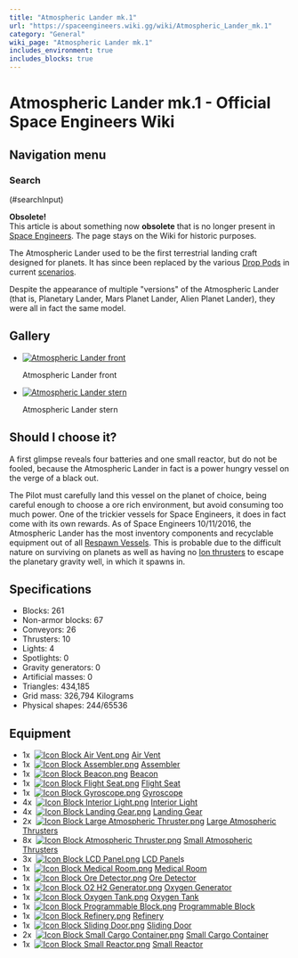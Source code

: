 ```yaml
---
title: "Atmospheric Lander mk.1"
url: "https://spaceengineers.wiki.gg/wiki/Atmospheric_Lander_mk.1"
category: "General"
wiki_page: "Atmospheric Lander mk.1"
includes_environment: true
includes_blocks: true
---
```


# Atmospheric Lander mk.1 - Official Space Engineers Wiki

## Navigation menu

### Search

(#searchInput)

**Obsolete!**  
This article is about something now **obsolete** that is no longer present in [Space Engineers](https://spaceengineers.wiki.gg/wiki/Space_Engineers "Space Engineers"). The page stays on the Wiki for historic purposes.

The Atmospheric Lander used to be the first terrestrial landing craft designed for planets. It has since been replaced by the various [Drop Pods](https://spaceengineers.wiki.gg/wiki/Drop_Pods "Drop Pods") in current [scenarios](https://spaceengineers.wiki.gg/wiki/Scenario "Scenario").

Despite the appearance of multiple "versions" of the Atmospheric Lander (that is, Planetary Lander, Mars Planet Lander, Alien Planet Lander), they were all in fact the same model.

## Gallery

*   [![Atmospheric Lander front](https://spaceengineers.wiki.gg/images/thumb/Atmospheric_Lander_mk.1_front_portside.png/120px-Atmospheric_Lander_mk.1_front_portside.png?36724e)](https://spaceengineers.wiki.gg/wiki/File:Atmospheric_Lander_mk.1_front_portside.png "Atmospheric Lander front")
    
    Atmospheric Lander front
    
*   [![Atmospheric Lander stern](https://spaceengineers.wiki.gg/images/thumb/Atmospheric_Lander_mk.1_Stern_Starboard.png/120px-Atmospheric_Lander_mk.1_Stern_Starboard.png?a9eae0)](https://spaceengineers.wiki.gg/wiki/File:Atmospheric_Lander_mk.1_Stern_Starboard.png "Atmospheric Lander stern")
    
    Atmospheric Lander stern
    

## Should I choose it?

A first glimpse reveals four batteries and one small reactor, but do not be fooled, because the Atmospheric Lander in fact is a power hungry vessel on the verge of a black out.

The Pilot must carefully land this vessel on the planet of choice, being careful enough to choose a ore rich environment, but avoid consuming too much power. One of the trickier vessels for Space Engineers, it does in fact come with its own rewards. As of Space Engineers 10/11/2016, the Atmospheric Lander has the most inventory components and recyclable equipment out of all [Respawn Vessels](https://spaceengineers.wiki.gg/wiki/Drop_Pods "Drop Pods"). This is probable due to the difficult nature on surviving on planets as well as having no [Ion thrusters](https://spaceengineers.wiki.gg/wiki/Ion_Thruster "Ion Thruster") to escape the planetary gravity well, in which it spawns in.

## Specifications

*   Blocks: 261
*   Non-armor blocks: 67
*   Conveyors: 26
*   Thrusters: 10
*   Lights: 4
*   Spotlights: 0
*   Gravity generators: 0
*   Artificial masses: 0
*   Triangles: 434,185
*   Grid mass: 326,794 Kilograms
*   Physical shapes: 244/65536

## Equipment

*   1x  [![Icon Block Air Vent.png](https://spaceengineers.wiki.gg/images/thumb/Icon_Block_Air_Vent.png/21px-Icon_Block_Air_Vent.png?2f99e7)](https://spaceengineers.wiki.gg/wiki/Air_Vent "Air Vent") [Air Vent](https://spaceengineers.wiki.gg/wiki/Air_Vent "Air Vent")
*   1x  [![Icon Block Assembler.png](https://spaceengineers.wiki.gg/images/thumb/Icon_Block_Assembler.png/21px-Icon_Block_Assembler.png?ceefab)](https://spaceengineers.wiki.gg/wiki/Assembler "Assembler") [Assembler](https://spaceengineers.wiki.gg/wiki/Assembler "Assembler")
*   1x  [![Icon Block Beacon.png](https://spaceengineers.wiki.gg/images/thumb/Icon_Block_Beacon.png/21px-Icon_Block_Beacon.png?3a6e97)](https://spaceengineers.wiki.gg/wiki/Beacon "Beacon") [Beacon](https://spaceengineers.wiki.gg/wiki/Beacon "Beacon")
*   1x  [![Icon Block Flight Seat.png](https://spaceengineers.wiki.gg/images/thumb/Icon_Block_Flight_Seat.png/21px-Icon_Block_Flight_Seat.png?bcdf3c)](https://spaceengineers.wiki.gg/wiki/Flight_Seat "Flight Seat") [Flight Seat](https://spaceengineers.wiki.gg/wiki/Flight_Seat "Flight Seat")
*   1x  [![Icon Block Gyroscope.png](https://spaceengineers.wiki.gg/images/thumb/Icon_Block_Gyroscope.png/21px-Icon_Block_Gyroscope.png?c8eb45)](https://spaceengineers.wiki.gg/wiki/Gyroscope "Gyroscope") [Gyroscope](https://spaceengineers.wiki.gg/wiki/Gyroscope "Gyroscope")
*   4x  [![Icon Block Interior Light.png](https://spaceengineers.wiki.gg/images/thumb/Icon_Block_Interior_Light.png/21px-Icon_Block_Interior_Light.png?1abc4b)](https://spaceengineers.wiki.gg/wiki/Interior_Light "Interior Light") [Interior Light](https://spaceengineers.wiki.gg/wiki/Interior_Light "Interior Light")
*   4x  [![Icon Block Landing Gear.png](https://spaceengineers.wiki.gg/images/thumb/Icon_Block_Landing_Gear.png/21px-Icon_Block_Landing_Gear.png?d381be)](https://spaceengineers.wiki.gg/wiki/Landing_Gear "Landing Gear") [Landing Gear](https://spaceengineers.wiki.gg/wiki/Landing_Gear "Landing Gear")
*   2x  [![Icon Block Large Atmospheric Thruster.png](https://spaceengineers.wiki.gg/images/thumb/Icon_Block_Large_Atmospheric_Thruster.png/21px-Icon_Block_Large_Atmospheric_Thruster.png?62d54e)](https://spaceengineers.wiki.gg/wiki/Large_Atmospheric_Thruster "Large Atmospheric Thruster") [Large Atmospheric Thrusters](https://spaceengineers.wiki.gg/wiki/Large_Atmospheric_Thruster "Large Atmospheric Thruster")
*   8x  [![Icon Block Atmospheric Thruster.png](https://spaceengineers.wiki.gg/images/thumb/Icon_Block_Atmospheric_Thruster.png/21px-Icon_Block_Atmospheric_Thruster.png?40659a)](https://spaceengineers.wiki.gg/wiki/Atmospheric_Thruster "Atmospheric Thruster") [Small Atmospheric Thrusters](https://spaceengineers.wiki.gg/wiki/Atmospheric_Thruster "Atmospheric Thruster")
*   3x  [![Icon Block LCD Panel.png](https://spaceengineers.wiki.gg/images/thumb/Icon_Block_LCD_Panel.png/21px-Icon_Block_LCD_Panel.png?2eed55)](https://spaceengineers.wiki.gg/wiki/LCD_Panel "LCD Panel") [LCD Panel](https://spaceengineers.wiki.gg/wiki/LCD_Panel "LCD Panel")s
*   1x  [![Icon Block Medical Room.png](https://spaceengineers.wiki.gg/images/thumb/Icon_Block_Medical_Room.png/21px-Icon_Block_Medical_Room.png?a9d978)](https://spaceengineers.wiki.gg/wiki/Medical_Room "Medical Room") [Medical Room](https://spaceengineers.wiki.gg/wiki/Medical_Room "Medical Room")
*   1x  [![Icon Block Ore Detector.png](https://spaceengineers.wiki.gg/images/thumb/Icon_Block_Ore_Detector.png/21px-Icon_Block_Ore_Detector.png?11609e)](https://spaceengineers.wiki.gg/wiki/Ore_Detector "Ore Detector") [Ore Detector](https://spaceengineers.wiki.gg/wiki/Ore_Detector "Ore Detector")
*   1x  [![Icon Block O2 H2 Generator.png](https://spaceengineers.wiki.gg/images/thumb/Icon_Block_O2_H2_Generator.png/21px-Icon_Block_O2_H2_Generator.png?60936f)](https://spaceengineers.wiki.gg/wiki/O2_H2_Generator "O2 H2 Generator") [Oxygen Generator](https://spaceengineers.wiki.gg/wiki/O2_H2_Generator "O2 H2 Generator")
*   1x  [![Icon Block Oxygen Tank.png](https://spaceengineers.wiki.gg/images/thumb/Icon_Block_Oxygen_Tank.png/21px-Icon_Block_Oxygen_Tank.png?1d5a4b)](https://spaceengineers.wiki.gg/wiki/Oxygen_Tank "Oxygen Tank") [Oxygen Tank](https://spaceengineers.wiki.gg/wiki/Oxygen_Tank "Oxygen Tank")
*   1x  [![Icon Block Programmable Block.png](https://spaceengineers.wiki.gg/images/thumb/Icon_Block_Programmable_Block.png/21px-Icon_Block_Programmable_Block.png?9d067f)](https://spaceengineers.wiki.gg/wiki/Programmable_Block "Programmable Block") [Programmable Block](https://spaceengineers.wiki.gg/wiki/Programmable_Block "Programmable Block")
*   1x  [![Icon Block Refinery.png](https://spaceengineers.wiki.gg/images/thumb/Icon_Block_Refinery.png/21px-Icon_Block_Refinery.png?a9b68a)](https://spaceengineers.wiki.gg/wiki/Refinery "Refinery") [Refinery](https://spaceengineers.wiki.gg/wiki/Refinery "Refinery")
*   1x  [![Icon Block Sliding Door.png](https://spaceengineers.wiki.gg/images/thumb/Icon_Block_Sliding_Door.png/21px-Icon_Block_Sliding_Door.png?364c7b)](https://spaceengineers.wiki.gg/wiki/Sliding_Door "Sliding Door") [Sliding Door](https://spaceengineers.wiki.gg/wiki/Sliding_Door "Sliding Door")
*   2x  [![Icon Block Small Cargo Container.png](https://spaceengineers.wiki.gg/images/thumb/Icon_Block_Small_Cargo_Container.png/21px-Icon_Block_Small_Cargo_Container.png?4af936)](https://spaceengineers.wiki.gg/wiki/Small_Cargo_Container "Small Cargo Container") [Small Cargo Container](https://spaceengineers.wiki.gg/wiki/Small_Cargo_Container "Small Cargo Container")
*   1x  [![Icon Block Small Reactor.png](https://spaceengineers.wiki.gg/images/thumb/Icon_Block_Small_Reactor.png/21px-Icon_Block_Small_Reactor.png?64124d)](https://spaceengineers.wiki.gg/wiki/Small_Reactor "Small Reactor") [Small Reactor](https://spaceengineers.wiki.gg/wiki/Small_Reactor "Small Reactor")
